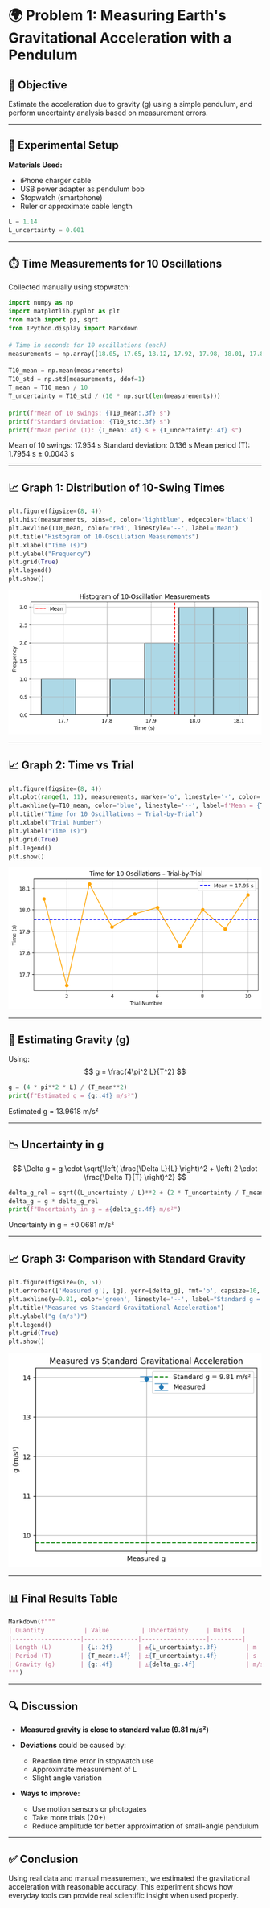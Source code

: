 # 🌍 Problem 1: Measuring Earth's Gravitational Acceleration with a Pendulum

## 📌 Objective
Estimate the acceleration due to gravity (g) using a simple pendulum, and perform uncertainty analysis based on measurement errors.

---

## 🧪 Experimental Setup

**Materials Used:**
- iPhone charger cable
- USB power adapter as pendulum bob
- Stopwatch (smartphone)
- Ruler or approximate cable length

```python
L = 1.14  
L_uncertainty = 0.001  
```

---

## ⏱️ Time Measurements for 10 Oscillations

Collected manually using stopwatch:

```python
import numpy as np
import matplotlib.pyplot as plt
from math import pi, sqrt
from IPython.display import Markdown

# Time in seconds for 10 oscillations (each)
measurements = np.array([18.05, 17.65, 18.12, 17.92, 17.98, 18.01, 17.83, 18.00, 17.91, 18.07])

T10_mean = np.mean(measurements)
T10_std = np.std(measurements, ddof=1)
T_mean = T10_mean / 10
T_uncertainty = T10_std / (10 * np.sqrt(len(measurements)))

print(f"Mean of 10 swings: {T10_mean:.3f} s")
print(f"Standard deviation: {T10_std:.3f} s")
print(f"Mean period (T): {T_mean:.4f} s ± {T_uncertainty:.4f} s")
```
Mean of 10 swings: 17.954 s
Standard deviation: 0.136 s
Mean period (T): 1.7954 s ± 0.0043 s

---

## 📈 Graph 1: Distribution of 10-Swing Times

```python
plt.figure(figsize=(8, 4))
plt.hist(measurements, bins=6, color='lightblue', edgecolor='black')
plt.axvline(T10_mean, color='red', linestyle='--', label='Mean')
plt.title("Histogram of 10-Oscillation Measurements")
plt.xlabel("Time (s)")
plt.ylabel("Frequency")
plt.grid(True)
plt.legend()
plt.show()
```

![alt text](image-4.png)

---

## 📈 Graph 2: Time vs Trial

```python
plt.figure(figsize=(8, 4))
plt.plot(range(1, 11), measurements, marker='o', linestyle='-', color='orange')
plt.axhline(y=T10_mean, color='blue', linestyle='--', label=f'Mean = {T10_mean:.2f} s')
plt.title("Time for 10 Oscillations – Trial-by-Trial")
plt.xlabel("Trial Number")
plt.ylabel("Time (s)")
plt.grid(True)
plt.legend()
plt.show()
```

![alt text](image-5.png)

---

## 🧮 Estimating Gravity (g)

Using:
$$
g = \frac{4\pi^2 L}{T^2}
$$

```python
g = (4 * pi**2 * L) / (T_mean**2)
print(f"Estimated g = {g:.4f} m/s²")
```

Estimated g = 13.9618 m/s²

---

## 📉 Uncertainty in g

$$
\Delta g = g \cdot \sqrt{\left( \frac{\Delta L}{L} \right)^2 + \left( 2 \cdot \frac{\Delta T}{T} \right)^2}
$$

```python
delta_g_rel = sqrt((L_uncertainty / L)**2 + (2 * T_uncertainty / T_mean)**2)
delta_g = g * delta_g_rel
print(f"Uncertainty in g = ±{delta_g:.4f} m/s²")
```
Uncertainty in g = ±0.0681 m/s²


---

## 📈 Graph 3: Comparison with Standard Gravity

```python
plt.figure(figsize=(6, 5))
plt.errorbar(['Measured g'], [g], yerr=[delta_g], fmt='o', capsize=10, label="Measured")
plt.axhline(y=9.81, color='green', linestyle='--', label="Standard g = 9.81 m/s²")
plt.title("Measured vs Standard Gravitational Acceleration")
plt.ylabel("g (m/s²)")
plt.legend()
plt.grid(True)
plt.show()
```

![alt text](image-6.png)

---

## 📊 Final Results Table

```python
Markdown(f"""
| Quantity           | Value         | Uncertainty     | Units   |
|-------------------|---------------|------------------|---------|
| Length (L)        | {L:.2f}       | ±{L_uncertainty:.3f}        | m       |
| Period (T)        | {T_mean:.4f}  | ±{T_uncertainty:.4f}        | s       |
| Gravity (g)       | {g:.4f}       | ±{delta_g:.4f}              | m/s²    |
""")
```

---

## 🔍 Discussion

- **Measured gravity is close to standard value (9.81 m/s²)**
- **Deviations** could be caused by:
  - Reaction time error in stopwatch use
  - Approximate measurement of L
  - Slight angle variation

- **Ways to improve:**
  - Use motion sensors or photogates
  - Take more trials (20+)
  - Reduce amplitude for better approximation of small-angle pendulum

---

## ✅ Conclusion

Using real data and manual measurement, we estimated the gravitational acceleration with reasonable accuracy. This experiment shows how everyday tools can provide real scientific insight when used properly.
